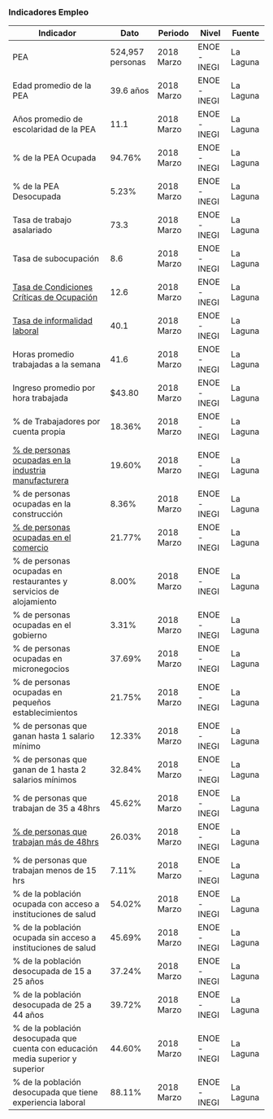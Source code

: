 
### Indicadores Empleo

Indicador                                                       |Dato    |Periodo           |Nivel      |Fuente             |
----------------------------------------------------------------|--------|------------------|-----------|-------------------|
PEA|524,957 personas|2018 Marzo|ENOE - INEGI|La Laguna|
Edad promedio de la PEA|39.6 años|2018 Marzo|ENOE - INEGI|La Laguna|
Años promedio de escolaridad de la PEA|11.1|2018 Marzo|ENOE - INEGI|La Laguna|
% de la PEA Ocupada|94.76%|2018 Marzo|ENOE - INEGI|La Laguna|
% de la PEA Desocupada|5.23%|2018 Marzo|ENOE - INEGI|La Laguna|
Tasa de trabajo asalariado|73.3|2018 Marzo|ENOE - INEGI|La Laguna|
Tasa de subocupación|8.6|2018 Marzo|ENOE - INEGI|La Laguna|
[Tasa de Condiciones Críticas de Ocupación](http://www.trcimplan.gob.mx/indicadores-torreon/economia-tasa-de-condiciones-criticas-de-ocupacion.html)|12.6|2018 Marzo|ENOE - INEGI|La Laguna|
[Tasa de informalidad laboral](http://www.trcimplan.gob.mx/indicadores-torreon/economia-tasa-de-informalidad.html)|40.1|2018 Marzo|ENOE - INEGI|La Laguna|
Horas promedio trabajadas a la semana|41.6|2018 Marzo|ENOE - INEGI|La Laguna|
Ingreso promedio por hora trabajada|$43.80|2018 Marzo|ENOE - INEGI|La Laguna|
% de Trabajadores por cuenta propia|18.36%|2018 Marzo|ENOE - INEGI|La Laguna|
[% de personas ocupadas en la industria manufacturera](http://www.trcimplan.gob.mx/indicadores-torreon/economia-personal-ocupado-en-la-industria-manufacturera.html)|19.60%|2018 Marzo|ENOE - INEGI|La Laguna|
% de personas ocupadas en la construcción|8.36%|2018 Marzo|ENOE - INEGI|La Laguna|
[% de personas ocupadas en el comercio](http://www.trcimplan.gob.mx/indicadores-torreon/economia-personal-ocupado-en-el-comercio.html)|21.77%|2018 Marzo|ENOE - INEGI|La Laguna|
% de personas ocupadas en restaurantes y servicios de alojamiento|8.00%|2018 Marzo|ENOE - INEGI|La Laguna|
% de personas ocupadas en el gobierno|3.31%|2018 Marzo|ENOE - INEGI|La Laguna|
% de personas ocupadas en micronegocios|37.69%|2018 Marzo|ENOE - INEGI|La Laguna|
% de personas ocupadas en pequeños establecimientos|21.75%|2018 Marzo|ENOE - INEGI|La Laguna|
% de personas que ganan hasta 1 salario mínimo|12.33%|2018 Marzo|ENOE - INEGI|La Laguna|
% de personas que ganan de 1 hasta 2 salarios mínimos|32.84%|2018 Marzo|ENOE - INEGI|La Laguna|
% de personas que trabajan de 35 a 48hrs|45.62%|2018 Marzo|ENOE - INEGI|La Laguna|
[% de personas que trabajan más de 48hrs](http://www.trcimplan.gob.mx/indicadores-torreon/economia-jornadas-laborales-muy-largas.html)|26.03%|2018 Marzo|ENOE - INEGI|La Laguna|
% de personas que trabajan menos de 15 hrs|7.11%|2018 Marzo|ENOE - INEGI|La Laguna|
% de la población ocupada con acceso a instituciones de salud|54.02%|2018 Marzo|ENOE - INEGI|La Laguna|
% de la población ocupada sin acceso a instituciones de salud|45.69%|2018 Marzo|ENOE - INEGI|La Laguna|
% de la población desocupada de 15 a 25 años|37.24%|2018 Marzo|ENOE - INEGI|La Laguna|
% de la población desocupada de 25 a 44 años|39.72%|2018 Marzo|ENOE - INEGI|La Laguna|
% de la población desocupada que cuenta con educación media superior y superior|44.60%|2018 Marzo|ENOE - INEGI|La Laguna|
% de la población desocupada que tiene experiencia laboral|88.11%|2018 Marzo|ENOE - INEGI|La Laguna|
